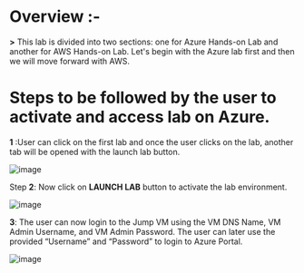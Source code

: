 # Overview :-

**>** This lab is divided into two sections: one for Azure Hands-on Lab and another for AWS Hands-on Lab. Let's begin with the Azure lab first and then we will move forward with AWS.

# Steps to be followed by the user to activate and access lab on Azure.

**1**	:User can click on the first lab and once the user clicks on the lab, another tab will be opened with the launch lab button.

![image](https://user-images.githubusercontent.com/85232046/160386179-eabd52cb-53fd-4437-9ba5-9906b5800ddc.png)

Step **2**: Now click on **LAUNCH LAB** button to activate the lab environment.

![image](https://user-images.githubusercontent.com/85232046/160386227-81c34e3f-74c0-4d94-881c-c12a4336a2be.png)
 
**3**:	The user can now login to the Jump VM using the VM DNS Name, VM Admin Username, and VM Admin Password. The user can later use the provided “Username” and “Password” to login to Azure Portal.

![image](https://user-images.githubusercontent.com/85232046/160386083-ed98b2ab-d85d-45e7-8ff5-b8025e64fb86.png)
